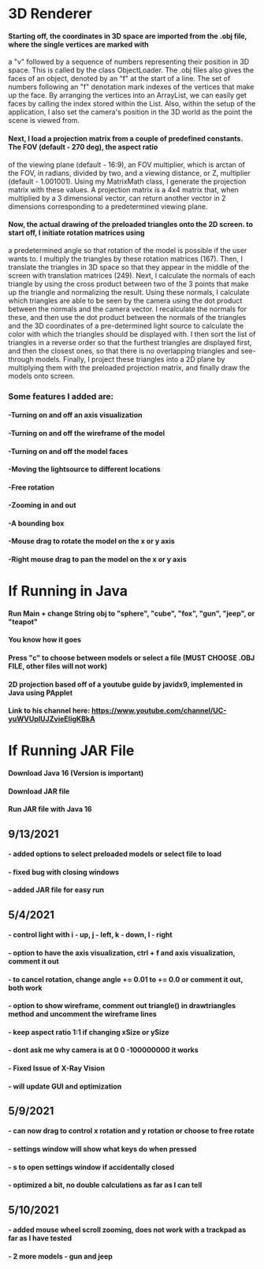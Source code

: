 # 3D Renderer
#### Starting off, the coordinates in 3D space are imported from the .obj file, where the single vertices are marked with
a "v" followed by a sequence of numbers representing their position in 3D space. This is called by the class
ObjectLoader. The .obj files also gives the faces of an object, denoted by an "f" at the start of a line. The set of
numbers following an "f" denotation mark indexes of the vertices that make up the face. By arranging the vertices into
an ArrayList, we can easily get faces by calling the index stored within the List. Also, within the setup of the
application, I also set the camera's position in the 3D world as the point the scene is viewed from.

#### Next, I load a projection matrix from a couple of predefined constants. The FOV (default - 270 deg), the aspect ratio
of the viewing plane (default - 16:9), an FOV multiplier, which is arctan of the FOV, in radians, divided by two, and
a viewing distance, or Z, multiplier (default - 1.001001). Using my MatrixMath class, I generate the projection matrix
with these values. A projection matrix is a 4x4 matrix that, when multiplied by a 3 dimensional vector, can return
another vector in 2 dimensions corresponding to a predetermined viewing plane.

#### Now, the actual drawing of the preloaded triangles onto the 2D screen. to start off, I initiate rotation matrices using
a predetermined angle so that rotation of the model is possible if the user wants to. I multiply the triangles by these
rotation matrices (167). Then, I translate the triangles in 3D space so that they appear in the middle of the screen
with translation matrices (249). Next, I calculate the normals of each triangle by using the cross product between two
of the 3 points that make up the triangle and normalizing the result. Using these normals, I calculate which triangles
are able to be seen by the camera using the dot product between the normals and the camera vector. I recalculate the
normals for these, and then use the dot product between the normals of the triangles and the 3D coordinates of a
pre-determined light source to calculate the color with which the triangles should be displayed with. I then sort the
list of triangles in a reverse order so that the furthest triangles are displayed first, and then the closest ones, so
that there is no overlapping triangles and see-through models. Finally, I project these triangles into a 2D plane by
multiplying them with the preloaded projection matrix, and finally draw the models onto screen.

### Some features I added are:
#### -Turning on and off an axis visualization
#### -Turning on and off the wireframe of the model
#### -Turning on and off the model faces
#### -Moving the lightsource to different locations
#### -Free rotation
#### -Zooming in and out
#### -A bounding box
#### -Mouse drag to rotate the model on the x or y axis
#### -Right mouse drag to pan the model on the x or y axis

# If Running in Java

#### Run Main + change String obj to "sphere", "cube", "fox", "gun", "jeep", or "teapot"
#### You know how it goes
#### Press "c" to choose between models or select a file (MUST CHOOSE .OBJ FILE, other files will not work)
#### 2D projection based off of a youtube guide by javidx9, implemented in Java using PApplet
#### Link to his channel here: https://www.youtube.com/channel/UC-yuWVUplUJZvieEligKBkA

# If Running JAR File
#### Download Java 16 (Version is important)
#### Download JAR file
#### Run JAR file with Java 16

## 9/13/2021
#### - added options to select preloaded models or select file to load
#### - fixed bug with closing windows
#### - added JAR file for easy run

## 5/4/2021
#### - control light with i - up, j - left, k - down, l - right
#### - option to have the axis visualization, ctrl + f and axis visualization, comment it out
#### - to cancel rotation, change angle += 0.01 to += 0.0 or comment it out, both work
#### - option to show wireframe, comment out triangle() in drawtriangles method and uncomment the wireframe lines
#### - keep aspect ratio 1:1 if changing xSize or ySize
#### - dont ask me why camera is at 0 0 -100000000 it works
#### - Fixed Issue of X-Ray Vision
#### - will update GUI and optimization

## 5/9/2021
#### - can now drag to control x rotation and y rotation or choose to free rotate
#### - settings window will show what keys do when pressed
#### - s to open settings window if accidentally closed
#### - optimized a bit, no double calculations as far as I can tell

## 5/10/2021
#### - added mouse wheel scroll zooming, does not work with a trackpad as far as I have tested
#### - 2 more models - gun and jeep
